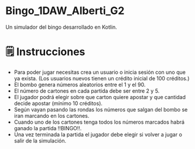 # Bingo_1DAW_Alberti_G2
Un simulador del bingo desarrollado en Kotlin.

# 🗒️ Instrucciones
- Para poder jugar necesitas crea un usuario o inicia sesión con uno que ya exista. (Los usuarios nuevos tienen un crédito inicial de 100 créditos.)
- El bombo genera números aleatorios entre el 1 y el 90.
- El número de cartones en cada partida debe ser entre 2 y 5.
- El jugador podrá elegir sobre que carton quiere apostar y que cantidad decide apostar (mínimo 10 créditos).
- Según vayan pasando las rondas los números que salgan del bombo se iran marcando en los cartones.
- Cuando uno de los cartones tenga todos los números marcados habrá ganado la partida ‼️BINGO‼️.
- Una vez terminada la partida el jugador debe elegir si volver a jugar o salir de la simulación. 

